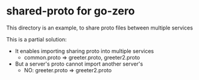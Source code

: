 # shared-proto for go-zero

This directory is an example, to share proto files between multiple services

This is a partial solution:

- It enables importing sharing proto into multiple services
  - common.proto => greeter.proto, greeter2.proto
- But a server's proto cannot import another server's
  - NO: greeter.proto => greeter2.proto
